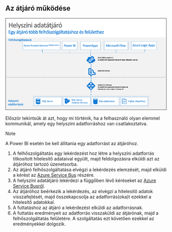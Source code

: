## <a name="how-the-gateway-works"></a>Az átjáró működése
![Hogyan működik a Premium szolgáltatás adatátjárója?](./media/gateway-onprem-how-it-works-include/on-prem-data-gateway-how-it-works.png)

Először tekintsük át azt, hogy mi történik, ha a felhasználó olyan elemmel kommunikál, amely egy helyszíni adatforráshoz van csatlakoztatva. 

> [!NOTE]
> A Power BI esetén be kell állítania egy adatforrást az átjáróhoz.
> 
> 

1. A felhőszolgáltatás egy lekérdezést hoz létre a helyszíni adatforrás titkosított hitelesítő adataival együtt, majd feldolgozásra elküldi azt az átjáróhoz tartozó üzenetsorba.
2. Az átjáró felhőszolgáltatása elvégzi a lekérdezés elemzését, majd elküldi a kérést az [Azure Service Bus](https://azure.microsoft.com/documentation/services/service-bus/) részére.
3. A helyszíni adatátjáró lekérdezi a függőben lévő kéréseket az [Azure Service Busról](https://azure.microsoft.com/documentation/services/service-bus/).
4. Az átjáróhoz beérkezik a lekérdezés, az elvégzi a hitelesítő adatok visszafejtését, majd összekapcsolja az adatforrás(oka)t ezekkel a hitelesítő adatokkal.
5. A futtatáshoz az átjáró a lekérdezést elküldi az adatforrásnak.
6. A futtatás eredményeit az adatforrás visszaküldi az átjárónak, majd a felhőszolgáltatás felületére. A szolgáltatás ezt követően ezekkel az eredményekkel dolgozik.

